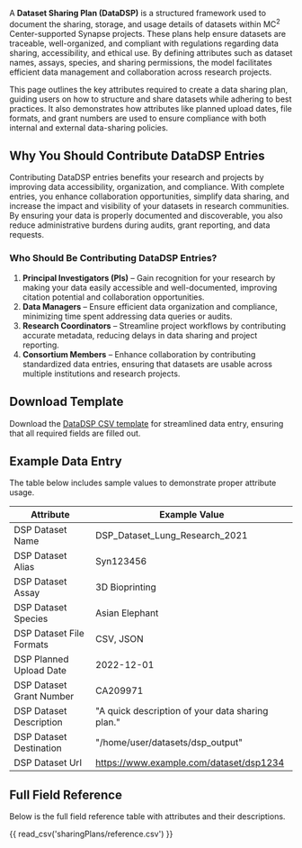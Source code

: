 A **Dataset Sharing Plan (DataDSP)** is a structured framework used to document the sharing, storage, and usage details of datasets within  MC<sup>2</sup> Center-supported Synapse projects. These plans help ensure datasets are traceable, well-organized, and compliant with regulations regarding data sharing, accessibility, and ethical use. By defining attributes such as dataset names, assays, species, and sharing permissions, the model facilitates efficient data management and collaboration across research projects.

This page outlines the key attributes required to create a data sharing plan, guiding users on how to structure and share datasets while adhering to best practices. It also demonstrates how attributes like planned upload dates, file formats, and grant numbers are used to ensure compliance with both internal and external data-sharing policies.

## **Why You Should Contribute DataDSP Entries**
Contributing DataDSP entries benefits your research and projects by improving data accessibility, organization, and compliance. With complete entries, you enhance collaboration opportunities, simplify data sharing, and increase the impact and visibility of your datasets in research communities. By ensuring your data is properly documented and discoverable, you also reduce administrative burdens during audits, grant reporting, and data requests.

### **Who Should Be Contributing DataDSP Entries?**
1. **Principal Investigators (PIs)** – Gain recognition for your research by making your data easily accessible and well-documented, improving citation potential and collaboration opportunities.  
2. **Data Managers** – Ensure efficient data organization and compliance, minimizing time spent addressing data queries or audits.  
3. **Research Coordinators** – Streamline project workflows by contributing accurate metadata, reducing delays in data sharing and project reporting.  
4. **Consortium Members** – Enhance collaboration by contributing standardized data entries, ensuring that datasets are usable across multiple institutions and research projects. 


## Download Template
Download the [DataDSP CSV template](https://github.com/mc2-center/data-models/raw/main/templates/DataDSP.csv) for streamlined data entry, ensuring that all required fields are filled out.


## Example Data Entry
The table below includes sample values to demonstrate proper attribute usage.

| **Attribute**               | **Example Value**                                                                                                      |
|-----------------------------|-------------------------------------------------------------------------------------------------------------------------|
| DSP Dataset Name            | DSP_Dataset_Lung_Research_2021                                                                                          |
| DSP Dataset Alias           | Syn123456                                                                                                          |
| DSP Dataset Assay           | 3D Bioprinting                                                                                                           |
| DSP Dataset Species         | Asian Elephant                                                                                                           |
| DSP Dataset File Formats    | CSV, JSON                                                                                                                |
| DSP Planned Upload Date     | 2022-12-01                                                                                                               |
| DSP Dataset Grant Number    | CA209971                                                                                                                  |
| DSP Dataset Description     | "A quick description of your data sharing plan."            |
| DSP Dataset Destination     | "/home/user/datasets/dsp_output"                                                                                          |
| DSP Dataset Url             | https://www.example.com/dataset/dsp1234                                                                                   |


## Full Field Reference

Below is the full field reference table with attributes and their descriptions.

{{ read_csv('sharingPlans/reference.csv') }}